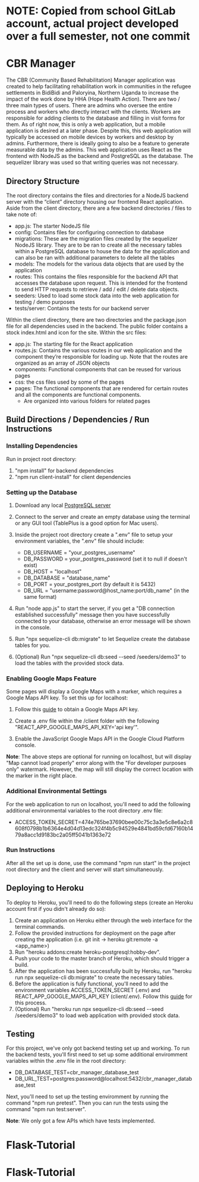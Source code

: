 # NOTE: Copied from school GitLab account, actual project developed over a full semester, not one commit

# CBR Manager #

The CBR (Community Based Rehabilitation) Manager application was created to help facilitating rehabilitation work in communities in the refugee settlements in BidiBidi and Paloryina, Northern Uganda to increase the impact of the work done by HHA (Hope Health Action). There are two / three main types of users. There are admins who oversee the entire process and workers who directly interact with the clients. Workers are responsible for adding clients to the database and filling in visit forms for them.  As of right now, this is only a web application, but a mobile application is desired at a later phase. Despite this, this web application will typically be accessed on mobile devices by workers and desktop by admins. Furthermore, there is ideally going to also be a feature to generate measurable data by the admins. This web application uses React as the frontend with NodeJS as the backend and PostgreSQL as the database. The sequelizer library was used so that writing queries was not necessary.

## Directory Structure ##

The root directory contains the files and directories for a NodeJS backend server with the “client” directory housing our frontend React application. Aside from the client directory, there are a few backend directories / files to take note of:

-	app.js: The starter NodeJS file 
-   config: Contains files for configuring connection to database
-	migrations: These are the migration files created by the sequelizer NodeJS library. They are to be ran to create all the necessary tables within a PostgreSQL database to house the data for the application and can also be ran with additional parameters to delete all the tables
-	models: The models for the various data objects that are used by the application
-	routes: This contains the files responsible for the backend API that accesses the database upon request. This is intended for the frontend to send HTTP requests to retrieve / add / edit / delete data objects.
-	seeders: Used to load some stock data into the web application for testing / demo purposes
-   tests/server: Contains the tests for our backend server

Within the client directory, there are two directories and the package.json file for all dependencies used in the backend. The public folder contains a stock index.html and icon for the site. Within the src files:

-	app.js: The starting file for the React application
-	routes.js: Contains the various routes in our web application and the component they’re responsible for loading up. Note that the routes are organized as an array of JSON objects
-	components: Functional components that can be reused for various pages
-	css: the css files used by some of the pages
-	pages: The functional components that are rendered for certain routes and all the components are functional components.
     - Are organized into various folders for related pages

## Build Directions / Dependencies / Run Instructions ##

### Installing Dependencies ###

Run in project root directory:
1) "npm install" for backend dependencies
2) "npm run client-install" for client dependencies

### Setting up the Database ###

1) Download any local [PostgreSQL server](https://www.postgresql.org/download/)

2) Connect to the server and create an empty database using the terminal or any GUI tool (TablePlus is a good option for Mac users).

3) Inside the project root directory create a ".env" file to setup your environment variables, the ".env" file should include:
    - DB_USERNAME = "your_postgres_username"
    - DB_PASSWORD = your_postgres_password (set it to null if doesn't exist)
    - DB_HOST = "localhost"
    - DB_DATABASE = "database_name"
    - DB_PORT = your_postgres_port (by default it is 5432)
    - DB_URL = "username:password@host_name:port/db_name" (in the same format) 

4) Run "node app.js" to start the server, if you get a "DB connection established successfully" message then you have successfully connected to your database, otherwise an error message will be shown in the console.

5) Run "npx sequelize-cli db:migrate" to let Sequelize create the database tables for you.

6) (Optional) Run "npx sequelize-cli db:seed --seed /seeders/demo3" to load the tables with the provided stock data.

### Enabling Google Maps Feature ### 

Some pages will display a Google Maps with a marker, which requires a Google Maps API key. To set this up for localhost:

1) Follow this [guide](https://developers.google.com/maps/documentation/embed/get-api-key) to obtain a Google Maps API key.

2) Create a .env file within the /client folder with the following "REACT_APP_GOOGLE_MAPS_API_KEY='api key'".

3) Enable the JavaScript Google Maps API in the Google Cloud Platform console.

**Note**: The above steps are optional for running on localhost, but will display "Map cannot load properly" error along with the "For developer purposes only" watermark. However, the map will still display the correct location with the marker in the right place.

### Additional Environmental Settings ###

For the web application to run on localhost, you'll need to add the following additional environmental variables to the root directory .env file:
- ACCESS_TOKEN_SECRET=474e765be37690bee00c75c3a3e5c8e6a2c8608f0798b1b6364e4d04d13edc324f4b5c94529e4841bd59cfd67160b1479a8acc1d9183bc2a05ff5041b1363e72

### Run Instructions ###

After all the set up is done, use the command "npm run start" in the project root directory and the client and server will start simultaneously.

## Deploying to Heroku ##

To deploy to Heroku, you'll need to do the following steps (create an Heroku account first if you didn't already do so):

1. Create an application on Heroku either through the web interface for the terminal commands.
2. Follow the provided instructions for deployment on the page after creating the application (i.e. git init -> heroku git:remote -a <app_name>)
3. Run "heroku addons:create heroku-postgresql:hobby-dev".
4. Push your code to the master branch of Heroku, which should trigger a build.
5. After the application has been successfully built by Heroku, run "heroku run npx sequelize-cli db:migrate" to create the necessary tables.
6. Before the application is fully functional, you'll need to add the environment variables ACCESS_TOKEN_SECRET (.env) and REACT_APP_GOOGLE_MAPS_API_KEY (client/.env). Follow this [guide](https://devcenter.heroku.com/articles/config-vars) for this process.
7. (Optional) Run "heroku run npx sequelize-cli db:seed --seed /seeders/demo3" to load web application with provided stock data.

## Testing ##

For this project, we've only got backend testing set up and working. To run the backend tests, you'll first need to set up some additional enviromment variables within the .env file in the root directory:
- DB_DATABASE_TEST=cbr_manager_database_test
- DB_URL_TEST=postgres:password@localhost:5432/cbr_manager_database_test

Next, you'll need to set up the testing enviromment by running the command "npm run pretest". Then you can run the tests using the command "npm run test:server".

**Note**: We only got a few APIs which have tests implemented.
# Flask-Tutorial
# Flask-Tutorial
